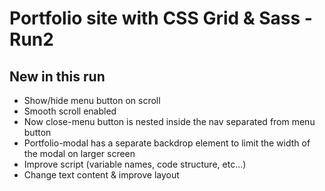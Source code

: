 # Portfolio site with CSS Grid & Sass - Run2

## New in this run

- Show/hide menu button on scroll
- Smooth scroll enabled
- Now close-menu button is nested inside the nav separated from menu button
- Portfolio-modal has a separate backdrop element to limit the width of the modal on larger screen
- Improve script (variable names, code structure, etc...)
- Change text content & improve layout
